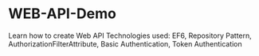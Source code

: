 # WEB-API-Demo
Learn how to create Web API
Technologies used: EF6, Repository Pattern, AuthorizationFilterAttribute, Basic Authentication, Token Authentication
